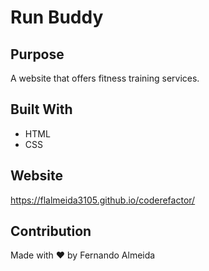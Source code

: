 # Run Buddy

## Purpose
A website that offers fitness training services.

## Built With
* HTML
* CSS

## Website
https://flalmeida3105.github.io/coderefactor/

## Contribution
Made with ❤️ by Fernando Almeida
